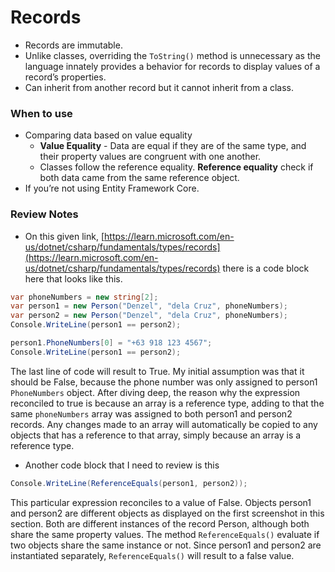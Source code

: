 # Records

- Records are immutable.
- Unlike classes, overriding the `ToString()` method is unnecessary as the language innately provides a behavior for records to display values of a record’s properties.
- Can inherit from another record but it cannot inherit from a class.

### When to use

- Comparing data based on value equality
    - **Value Equality** - Data are equal if they are of the same type, and their property values are congruent with one another.
    - Classes follow the reference equality. **Reference equality** check if both data came from the same reference object.
- If you’re not using Entity Framework Core.

### Review Notes

- On this given link, [https://learn.microsoft.com/en-us/dotnet/csharp/fundamentals/types/records](https://learn.microsoft.com/en-us/dotnet/csharp/fundamentals/types/records) there is a code block here that looks like this.

```csharp
var phoneNumbers = new string[2];
var person1 = new Person("Denzel", "dela Cruz", phoneNumbers);
var person2 = new Person("Denzel", "dela Cruz", phoneNumbers);
Console.WriteLine(person1 == person2);

person1.PhoneNumbers[0] = "+63 918 123 4567";
Console.WriteLine(person1 == person2);
```

The last line of code will result to True. My initial assumption was that it should be False, because the phone number was only assigned to person1 `PhoneNumbers` object. After diving deep, the reason why the expression reconciled to true is because an array is a reference type, adding to that the same `phoneNumbers` array was assigned to both person1 and person2 records. Any changes made to an array will automatically be copied to any objects that has a reference to that array, simply because an array is a reference type.

- Another code block that I need to review is this

```csharp
Console.WriteLine(ReferenceEquals(person1, person2));
```

This particular expression reconciles to a value of False. Objects person1 and person2 are different objects as displayed on the first screenshot in this section. Both are different instances of the record Person, although both share the same property values. The method `ReferenceEquals()` evaluate if two objects share the same instance or not. Since person1 and person2 are instantiated separately, `ReferenceEquals()` will result to a false value.